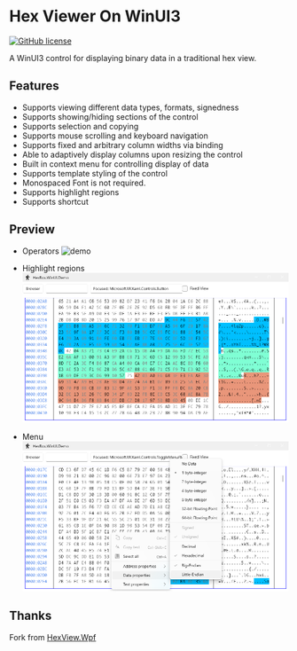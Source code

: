 # Hex Viewer On WinUI3

[![GitHub license](https://img.shields.io/badge/license-MIT-blue.svg?style=flat)](https://github.com/hotkidfamily/HexBox.WinUI/blob/master/LICENSE)

A WinUI3 control for displaying binary data in a traditional hex view.

## Features
* Supports viewing different data types, formats, signedness
* Supports showing/hiding sections of the control
* Supports selection and copying
* Supports mouse scrolling and keyboard navigation
* Supports fixed and arbitrary column widths via binding
* Able to adaptively display columns upon resizing the control
* Built in context menu for controlling display of data
* Supports template styling of the control
* Monospaced Font is not required.
* Supports highlight regions
* Supports shortcut

## Preview
* Operators
![demo](https://raw.githubusercontent.com/hotkidfamily/HexBox.WinUI/master/docs/HexBox.WinUI.Demo.gif)

* Highlight regions
![highlight](https://raw.githubusercontent.com/hotkidfamily/HexBox.WinUI/master/docs/HexBox.WinUI.Demo_HighLightRegions.png)

* Menu
![Menu](https://raw.githubusercontent.com/hotkidfamily/HexBox.WinUI/master/docs/HexBox.WinUI.Menu.png)

## Thanks
Fork from [HexView.Wpf](https://github.com/fjeremic/HexView.Wpf.git)
